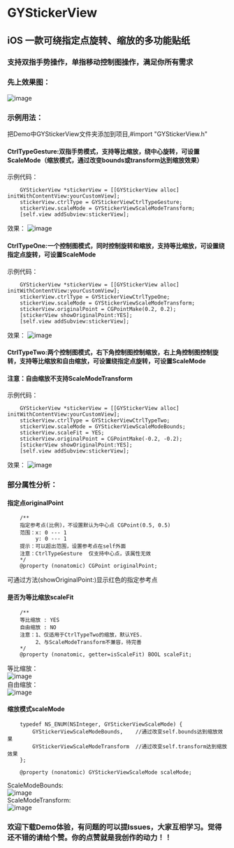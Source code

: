# GYStickerView
## iOS 一款可绕指定点旋转、缩放的多功能贴纸
### 支持双指手势操作，单指移动控制图操作，满足你所有需求


### 先上效果图：

![image](https://github.com/HuangGY1993/GYStickerView/blob/master/res/GYStickerView.gif)


### 示例用法：

把Demo中GYStickerView文件夹添加到项目,#import "GYStickerView.h"

#### CtrlTypeGesture:双指手势模式，支持等比缩放，绕中心旋转，可设置ScaleMode（缩放模式，通过改变bounds或transform达到缩放效果）
示例代码：

        GYStickerView *stickerView = [[GYStickerView alloc] initWithContentView:yourCustomView];
        stickerView.ctrlType = GYStickerViewCtrlTypeGesture;
        stickerView.scaleMode = GYStickerViewScaleModeTransform;
        [self.view addSubview:stickerView];
效果：
![image](https://github.com/HuangGY1993/GYStickerView/blob/master/res/CtrlTypeGesture.png)
 
 
#### CtrlTypeOne:一个控制图模式，同时控制旋转和缩放，支持等比缩放，可设置绕指定点旋转，可设置ScaleMode
示例代码：

        GYStickerView *stickerView = [[GYStickerView alloc] initWithContentView:yourCustomView];
        stickerView.ctrlType = GYStickerViewCtrlTypeOne;
        stickerView.scaleMode = GYStickerViewScaleModeTransform;
        stickerView.originalPoint = CGPointMake(0.2, 0.2);
        [stickerView showOriginalPoint:YES];
        [self.view addSubview:stickerView];
效果：
![image](https://github.com/HuangGY1993/GYStickerView/blob/master/res/CtrlTypeOne.png)
 
 
#### CtrlTypeTwo:两个控制图模式，右下角控制图控制缩放，右上角控制图控制旋转，支持等比缩放和自由缩放，可设置绕指定点旋转，可设置ScaleMode
#### 注意：自由缩放不支持ScaleModeTransform
示例代码：

        GYStickerView *stickerView = [[GYStickerView alloc] initWithContentView:yourCustomView];
        stickerView.ctrlType = GYStickerViewCtrlTypeTwo;
        stickerView.scaleMode = GYStickerViewScaleModeBounds;
        stickerView.scaleFit = YES;
        stickerView.originalPoint = CGPointMake(-0.2, -0.2);
        [stickerView showOriginalPoint:YES];
        [self.view addSubview:stickerView];
效果：
![image](https://github.com/HuangGY1993/GYStickerView/blob/master/res/CtrlTypeTwo.png)

 
 
 
 
### 部分属性分析：
#### 指定点originalPoint
        /**
        指定参考点(比例)，不设置默认为中心点 CGPoint(0.5, 0.5)
        范围：x: 0 --- 1
             y: 0 --- 1
        提示：可以超出范围，设置参考点在self外面
        注意：CtrlTypeGesture  仅支持中心点，该属性无效
        */
        @property (nonatomic) CGPoint originalPoint;
可通过方法(showOriginalPoint:)显示红色的指定参考点

#### 是否为等比缩放scaleFit
        /**
        等比缩放 : YES
        自由缩放 : NO
        注意：1、仅适用于CtrlTypeTwo的缩放，默认YES.  
             2、与ScaleModeTransform不兼容，待完善
        */
        @property (nonatomic, getter=isScaleFit) BOOL scaleFit;
等比缩放：</br>
![image](https://github.com/HuangGY1993/GYStickerView/blob/master/res/等比缩放.gif)</br>
自由缩放：</br>
![image](https://github.com/HuangGY1993/GYStickerView/blob/master/res/自由缩放.gif)</br>

#### 缩放模式scaleMode
        typedef NS_ENUM(NSInteger, GYStickerViewScaleMode) {
            GYStickerViewScaleModeBounds,    //通过改变self.bounds达到缩放效果
            GYStickerViewScaleModeTransform  //通过改变self.transform达到缩放效果
        };

        @property (nonatomic) GYStickerViewScaleMode scaleMode;
ScaleModeBounds:</br>
![image](https://github.com/HuangGY1993/GYStickerView/blob/master/res/ScaleModeBounds.gif)</br>
ScaleModeTransform:</br>
![image](https://github.com/HuangGY1993/GYStickerView/blob/master/res/ScaleModeTransform.gif)</br>


### 欢迎下载Demo体验，有问题的可以提Issues，大家互相学习。觉得还不错的请给个赞。你的点赞就是我创作的动力！！
